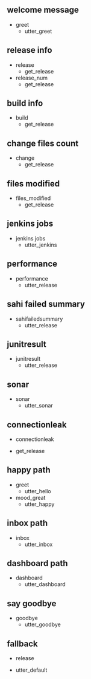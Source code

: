 ## welcome message
* greet
  - utter_greet
  
## release info
* release
  - get_release
* release_num
  - get_release

## build info
* build
  - get_release

## change files count
* change
  - get_release   
  
## files modified
* files_modified
  - get_release

  
## jenkins jobs
* jenkins jobs
  - utter_jenkins

  
## performance
* performance
  - utter_release

  
## sahi failed summary
* sahifailedsummary
  - utter_release

## junitresult
* junitresult
  - utter_release

## sonar
* sonar
  - utter_sonar
  
## connectionleak
* connectionleak
 - get_release
 
## happy path
* greet
  - utter_hello
* mood_great
  - utter_happy

## inbox path
* inbox
  - utter_inbox

## dashboard path
* dashboard
  - utter_dashboard

## say goodbye
* goodbye
  - utter_goodbye

## fallback
* release
 - utter_default
